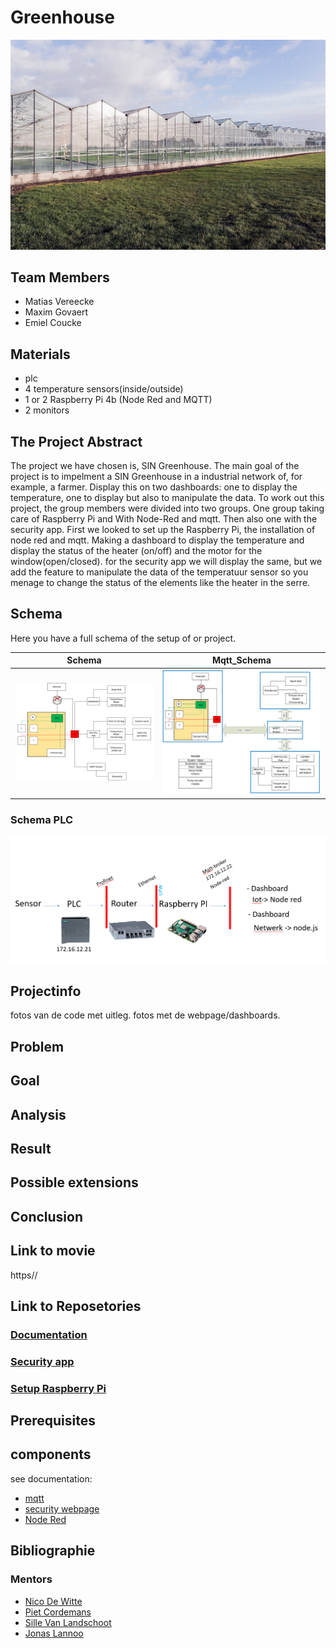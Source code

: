 # Greenhouse

![Greenhouse](img/Greenhouse.jpg)

## Team Members

- Matias Vereecke
- Maxim Govaert
- Emiel Coucke

## Materials

- plc
- 4 temperature sensors(inside/outside)
- 1 or 2 Raspberry Pi 4b (Node Red and MQTT)
- 2 monitors

## The Project Abstract

The project we have chosen is, SIN Greenhouse. The main goal of the project is to impelment a SIN Greenhouse in a industrial network of, for example, a farmer. Display this on two dashboards: one to display the temperature, one to display but also to manipulate the data. To work out this project, the group members were divided into two groups. One group taking care of Raspberry Pi and With Node-Red and mqtt. Then also one with the security app. First we looked to set up the Raspberry Pi, the installation of node red and mqtt. Making a dashboard to display the temperature and display the status of the heater (on/off) and the motor for the window(open/closed). for the security app we will display the same, but we add the feature to manipulate the data of the temperatuur sensor so you menage to change the status of the elements like the heater in the serre.

## Schema

Here you have a full schema of the setup of or project.

|Schema|Mqtt_Schema|
|---|---|
|![Schema](img/Schema.png)|![Mqtt_Schema](img/Mqtt_Schema.png)|

### Schema PLC
![Schema PLC](img/Schema-plc.png)

## Projectinfo

fotos van de code met uitleg. 
fotos met de webpage/dashboards.

## Problem


## Goal

## Analysis

## Result

## Possible extensions

## Conclusion

## Link to movie

https//

## Link to Reposetories

### [Documentation](https://github.com/vives-projectweek-2022/SIN-Greenhouse-Documentation)

### [Security app](https://github.com/vives-projectweek-2022/SIN-Greenhouse-security-dashboard)

### [Setup Raspberry Pi](https://github.com/vives-projectweek-2022/SIN-Greenhouse-Pi-Setup)

## Prerequisites

## components

see documentation: 
- [mqtt](./Components/mqtt.md)
- [security webpage](./Components/webpage.md)
- [Node Red](./Components/nodered.md)

## Bibliographie


### Mentors

- [Nico De Witte](https://github.com/BioBoost)
- [Piet Cordemans](https://github.com/pcordemans)
- [Sille Van Landschoot](https://github.com/sillevl)
- [Jonas Lannoo](https://github.com/JonasLannoo)
